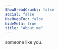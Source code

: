 ```yaml
---
ShowBreadCrumbs: false
social: false
UseHugoToc: false
hideMeta: true
title: "About me"
---
```

someone like you.
